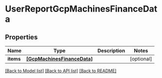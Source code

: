 # UserReportGcpMachinesFinanceData

## Properties
Name | Type | Description | Notes
------------ | ------------- | ------------- | -------------
**items** | [**[GcpMachinesFinanceData]**](GcpMachinesFinanceData.md) |  | [optional] 

[[Back to Model list]](../README.md#documentation-for-models) [[Back to API list]](../README.md#documentation-for-api-endpoints) [[Back to README]](../README.md)


